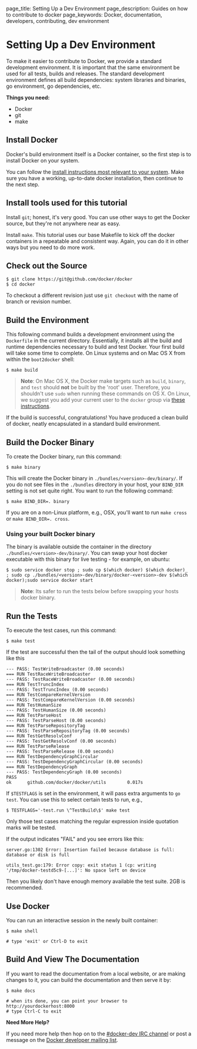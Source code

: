 page_title: Setting Up a Dev Environment
page_description: Guides on how to contribute to docker
page_keywords: Docker, documentation, developers, contributing, dev environment

# Setting Up a Dev Environment

To make it easier to contribute to Docker, we provide a standard
development environment. It is important that the same environment be
used for all tests, builds and releases. The standard development
environment defines all build dependencies: system libraries and
binaries, go environment, go dependencies, etc.

**Things you need:**

 * Docker
 * git
 * make

## Install Docker

Docker's build environment itself is a Docker container, so the first
step is to install Docker on your system.

You can follow the [install instructions most relevant to your
system](https://docs.docker.com/installation/). Make sure you
have a working, up-to-date docker installation, then continue to the
next step.

## Install tools used for this tutorial

Install `git`; honest, it's very good. You can use
other ways to get the Docker source, but they're not anywhere near as
easy.

Install `make`. This tutorial uses our base Makefile
to kick off the docker containers in a repeatable and consistent way.
Again, you can do it in other ways but you need to do more work.

## Check out the Source

    $ git clone https://git@github.com/docker/docker
    $ cd docker

To checkout a different revision just use `git checkout`
with the name of branch or revision number.

## Build the Environment

This following command builds a development environment using the
`Dockerfile` in the current directory. Essentially, it installs all
the build and runtime dependencies necessary to build and test Docker.
Your first build will take some time to complete. On Linux systems and on Mac
OS X from within the `boot2docker` shell:

    $ make build
    
> **Note**:
> On Mac OS X, the Docker make targets such as `build`, `binary`, and `test`
> should **not** be built by the 'root' user. Therefore, you shouldn't use `sudo` when 
> running these commands on OS X.
> On Linux, we suggest you add your current user to the `docker` group via
> [these
> instructions](http://docs.docker.com/installation/ubuntulinux/#giving-non-root-access).

If the build is successful, congratulations! You have produced a clean
build of docker, neatly encapsulated in a standard build environment.


## Build the Docker Binary

To create the Docker binary, run this command:

    $ make binary

This will create the Docker binary in `./bundles/<version>-dev/binary/`. If you
do not see files in the `./bundles` directory in your host, your `BIND_DIR`
setting is not set quite right. You want to run the following command:

    $ make BIND_DIR=. binary

If you are on a non-Linux platform, e.g., OSX, you'll want to run `make cross`
or `make BIND_DIR=. cross`.

### Using your built Docker binary

The binary is available outside the container in the directory
`./bundles/<version>-dev/binary/`. You can swap your
host docker executable with this binary for live testing - for example,
on ubuntu:

    $ sudo service docker stop ; sudo cp $(which docker) $(which docker)_ ; sudo cp ./bundles/<version>-dev/binary/docker-<version>-dev $(which docker);sudo service docker start

> **Note**: 
> Its safer to run the tests below before swapping your hosts docker binary.

## Run the Tests

To execute the test cases, run this command:

    $ make test

If the test are successful then the tail of the output should look
something like this

    --- PASS: TestWriteBroadcaster (0.00 seconds)
    === RUN TestRaceWriteBroadcaster
    --- PASS: TestRaceWriteBroadcaster (0.00 seconds)
    === RUN TestTruncIndex
    --- PASS: TestTruncIndex (0.00 seconds)
    === RUN TestCompareKernelVersion
    --- PASS: TestCompareKernelVersion (0.00 seconds)
    === RUN TestHumanSize
    --- PASS: TestHumanSize (0.00 seconds)
    === RUN TestParseHost
    --- PASS: TestParseHost (0.00 seconds)
    === RUN TestParseRepositoryTag
    --- PASS: TestParseRepositoryTag (0.00 seconds)
    === RUN TestGetResolvConf
    --- PASS: TestGetResolvConf (0.00 seconds)
    === RUN TestParseRelease
    --- PASS: TestParseRelease (0.00 seconds)
    === RUN TestDependencyGraphCircular
    --- PASS: TestDependencyGraphCircular (0.00 seconds)
    === RUN TestDependencyGraph
    --- PASS: TestDependencyGraph (0.00 seconds)
    PASS
    ok      github.com/docker/docker/utils        0.017s

If `$TESTFLAGS` is set in the environment, it will pass extra arguments
to `go test`. You can use this to select certain tests to run, e.g.,

    $ TESTFLAGS='-test.run \^TestBuild\$' make test

Only those test cases matching the regular expression inside quotation marks will be tested.

If the output indicates "FAIL" and you see errors like this:

    server.go:1302 Error: Insertion failed because database is full: database or disk is full

    utils_test.go:179: Error copy: exit status 1 (cp: writing '/tmp/docker-testd5c9-[...]': No space left on device

Then you likely don't have enough memory available the test suite. 2GB
is recommended.

## Use Docker

You can run an interactive session in the newly built container:

    $ make shell

    # type 'exit' or Ctrl-D to exit

## Build And View The Documentation

If you want to read the documentation from a local website, or are
making changes to it, you can build the documentation and then serve it
by:

    $ make docs
    
    # when its done, you can point your browser to http://yourdockerhost:8000
    # type Ctrl-C to exit

**Need More Help?**

If you need more help then hop on to the [#docker-dev IRC
channel](irc://chat.freenode.net#docker-dev) or post a message on the
[Docker developer mailing
list](https://groups.google.com/d/forum/docker-dev).
